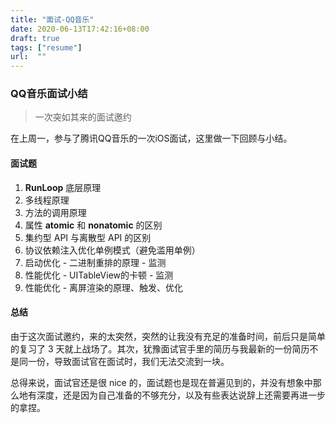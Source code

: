 ```yaml
---
title: "面试-QQ音乐"
date: 2020-06-13T17:42:16+08:00
draft: true
tags: ["resume"]
url:  ""
---
```


### QQ音乐面试小结

> 一次突如其来的面试邀约

在上周一，参与了腾讯QQ音乐的一次iOS面试，这里做一下回顾与小结。

#### 面试题

1. **RunLoop** 底层原理
2. 多线程原理
3. 方法的调用原理
4. 属性 **atomic** 和 **nonatomic** 的区别
5. 集约型 API 与离散型 API 的区别
6. 协议依赖注入优化单例模式（避免滥用单例）
7. 启动优化 - 二进制重排的原理 - 监测
8. 性能优化 - UITableView的卡顿 - 监测
9. 性能优化 - 离屏渲染的原理、触发、优化

#### 总结

由于这次面试邀约，来的太突然，突然的让我没有充足的准备时间，前后只是简单的复习了 3 天就上战场了。其次，犹豫面试官手里的简历与我最新的一份简历不是同一份，导致面试官在面试时，我们无法交流到一块。

总得来说，面试官还是很 nice 的，面试题也是现在普遍见到的，并没有想象中那么地有深度，还是因为自己准备的不够充分，以及有些表达说辞上还需要再进一步的拿捏。

